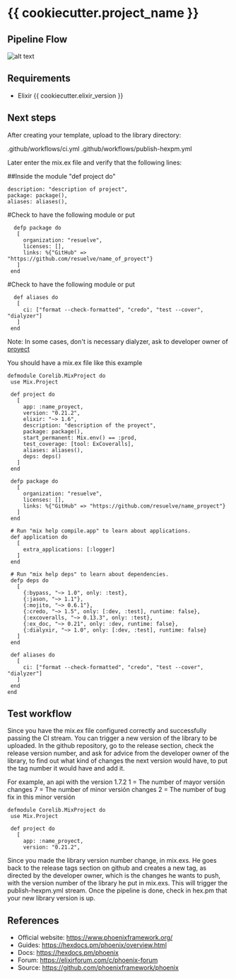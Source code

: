 # {{ cookiecutter.project_name }}

## Pipeline Flow

![alt text](/src/img/flow.png)

## Requirements

 * Elixir {{ cookiecutter.elixir_version }}

## Next steps

After creating your template, upload to the library directory:

.github/workflows/ci.yml
.github/workflows/publish-hexpm.yml

Later enter the mix.ex file and verify that the following lines:

##Inside the module "def project do"
 ```
description: "description of project",
package: package(),
aliases: aliases(),
 ```
 #Check to have the following module or put
 ```
   defp package do
    [
      organization: "resuelve",
      licenses: [],
      links: %{"GitHub" => "https://github.com/resuelve/name_of_proyect"}
    ]
  end
 ```
 #Check to have the following module or put
 ```
   def aliases do
    [
      ci: ["format --check-formatted", "credo", "test --cover", "dialyzer"]
    ]
  end
 ```
Note: In some cases, don't is necessary dialyzer, ask to developer owner of [proyect](proyect)  

You should have a mix.ex file like this example
 ```
defmodule Corelib.MixProject do
  use Mix.Project

  def project do
    [
      app: :name_proyect,
      version: "0.21.2",
      elixir: "~> 1.6",
      description: "description of the proyect",
      package: package(),
      start_permanent: Mix.env() == :prod,
      test_coverage: [tool: ExCoveralls],
      aliases: aliases(),
      deps: deps()
    ]
  end

  defp package do
    [
      organization: "resuelve",
      licenses: [],
      links: %{"GitHub" => "https://github.com/resuelve/name_proyect"}
    ]
  end

  # Run "mix help compile.app" to learn about applications.
  def application do
    [
      extra_applications: [:logger]
    ]
  end

  # Run "mix help deps" to learn about dependencies.
  defp deps do
    [
      {:bypass, "~> 1.0", only: :test},
      {:jason, "~> 1.1"},
      {:mojito, "~> 0.6.1"},
      {:credo, "~> 1.5", only: [:dev, :test], runtime: false},
      {:excoveralls, "~> 0.13.3", only: :test},
      {:ex_doc, "~> 0.21", only: :dev, runtime: false},
      {:dialyxir, "~> 1.0", only: [:dev, :test], runtime: false}
    ]
  end

  def aliases do
    [
      ci: ["format --check-formatted", "credo", "test --cover", "dialyzer"]
    ]
  end
end
 ```
## Test workflow
Since you have the mix.ex file configured correctly and successfully passing the CI stream. You can trigger a new version of the library to be uploaded.
In the github repository, go to the release section, check the release version number, and ask for advice from the developer owner of the library, to find out what kind of changes the next version would have, to put the tag number it would have and add it.

For example, an api with the version 1.7.2
1 = The number of mayor versión changes
7 = The number of minor versión changes
2 = The number of bug fix in this minor versión

 ```
defmodule Corelib.MixProject do
  use Mix.Project

  def project do
    [
      app: :name_proyect,
      version: "0.21.2",
```
Since you made the library version number change, in mix.exs. He goes back to the release tags section on github and creates a new tag, as directed by the developer owner, which is the changes he wants to push, with the version number of the library he put in mix.exs.
This will trigger the publish-hexpm.yml stream. Once the pipeline is done, check in hex.pm that your new library version is up.

## References

  * Official website: https://www.phoenixframework.org/
  * Guides: https://hexdocs.pm/phoenix/overview.html
  * Docs: https://hexdocs.pm/phoenix
  * Forum: https://elixirforum.com/c/phoenix-forum
  * Source: https://github.com/phoenixframework/phoenix

